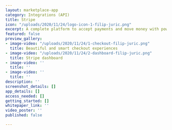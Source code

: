 ```yaml
---
layout: marketplace-app
category: Integrations (API)
title: Stripe
icon: "/uploads/2020/11/24/logo-icon-1-filip-juric.png"
excerpt: A complete platform to accept payments and move money with powerful APIs.
featured: false
preview_gallery:
- image-video: "/uploads/2020/11/24/1-checkout-filip-juric.png"
  title: Beautiful and smart checkout experiences
- image-video: "/uploads/2020/11/24/2-dashboard-filip-juric.png"
  title: Stripe dashboard
- image-video: ''
  title: ''
- image-video: ''
  title: ''
description: ''
screenshot_details: []
app_details: []
access_needed: []
getting_started: []
whitepaper_link: ''
video_poster: ''
published: false

---
```

